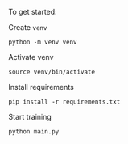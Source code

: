 To get started:

Create `venv`
```shell
python -m venv venv
```
Activate venv
```shell
source venv/bin/activate
```
Install requirements
```shell
pip install -r requirements.txt 
```
Start training
```shell
python main.py
```
